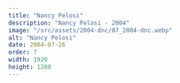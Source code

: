 ```yaml
---
title: "Nancy Pelosi"
description: "Nancy Pelosi - 2004"
image: "/src/assets/2004-dnc/07_2004-dnc.webp"
alt: "Nancy Pelosi"
date: 2004-07-26
order: 7
width: 1920
height: 1280
---
```

